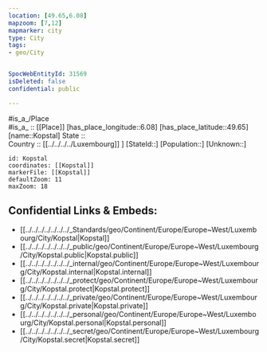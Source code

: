 ```yaml
---
location: [49.65,6.08] 
mapzoom: [7,12] 
mapmarker: city 
type: City
tags:
- geo/City


SpocWebEntityId: 31569
isDeleted: false
confidential: public

---
```

#is_a_/Place  
#is_a_ :: [[Place]] 
[has_place_longitude::6.08] 
[has_place_latitude::49.65] 
[name::Kopstal] 
State ::  
Country :: [[../../../../Luxembourg]] ] 
[StateId::] 
[Population::] 
[Unknown::] 


```leaflet
id: Kopstal
coordinates: [[Kopstal]] 
markerFile: [[Kopstal]] 
defaultZoom: 11 
maxZoom: 18
```


## Confidential Links & Embeds: 
- [[../../../../../../../_Standards/geo/Continent/Europe/Europe~West/Luxembourg/City/Kopstal|Kopstal]] 
- [[../../../../../../../_public/geo/Continent/Europe/Europe~West/Luxembourg/City/Kopstal.public|Kopstal.public]] 
- [[../../../../../../../_internal/geo/Continent/Europe/Europe~West/Luxembourg/City/Kopstal.internal|Kopstal.internal]] 
- [[../../../../../../../_protect/geo/Continent/Europe/Europe~West/Luxembourg/City/Kopstal.protect|Kopstal.protect]] 
- [[../../../../../../../_private/geo/Continent/Europe/Europe~West/Luxembourg/City/Kopstal.private|Kopstal.private]] 
- [[../../../../../../../_personal/geo/Continent/Europe/Europe~West/Luxembourg/City/Kopstal.personal|Kopstal.personal]] 
- [[../../../../../../../_secret/geo/Continent/Europe/Europe~West/Luxembourg/City/Kopstal.secret|Kopstal.secret]] 
